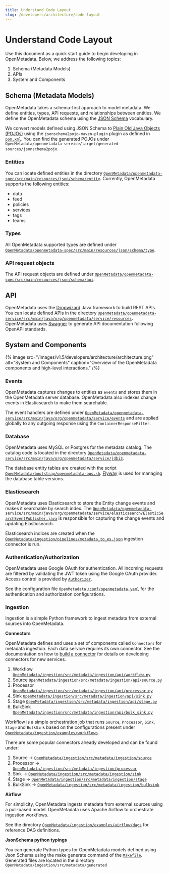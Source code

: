 ```yaml
---
title: Understand Code Layout
slug: /developers/architecture/code-layout
---
```


# Understand Code Layout
Use this document as a quick start guide to begin developing in OpenMetadata. Below, we address the following topics:

1. Schema (Metadata Models)
2. APIs
3. System and Components

## Schema (Metadata Models)
OpenMetadata takes a schema-first approach to model metadata. We define entities, types, API requests, and relationships between entities. We define the OpenMetadata schema using the [JSON Schema](https://json-schema.org/) vocabulary.

We convert models defined using JSON Schema to [Plain Old Java Objects (POJOs)](https://www.jsonschema2pojo.org/) using the `jsonschema2pojo-maven-plugin` plugin as defined in [`pom.xml`](https://github.com/open-metadata/OpenMetadata/blob/main/openmetadata-service/pom.xml#L517). You can find the generated POJOs under `OpenMetadata/openmetadata-service/target/generated-sources/jsonschema2pojo`.

### Entities
You can locate defined entities in the directory [`OpenMetadata/openmetadata-spec/src/main/resources/json/schema/entity`](https://github.com/open-metadata/OpenMetadata/tree/main/openmetadata-spec/src/main/resources/json/schema/entity). Currently, OpenMetadata supports the following entities:

- data
- feed
- policies
- services
- tags
- teams

### Types
All OpenMetadata supported types are defined under [`OpenMetadata/openmetadata-spec/src/main/resources/json/schema/type`](https://github.com/open-metadata/OpenMetadata/tree/main/openmetadata-spec/src/main/resources/json/schema/type). 
### API request objects
The API request objects are defined under [`OpenMetadata/openmetadata-spec/src/main/resources/json/schema/api`](https://github.com/open-metadata/OpenMetadata/tree/main/openmetadata-spec/src/main/resources/json/schema/api).

## API
OpenMetadata uses the [Dropwizard](https://www.dropwizard.io/) Java framework to build REST APIs. You can locate defined APIs in the directory [`OpenMetadata/openmetadata-service/src/main/java/org/openmetadata/service/resources`](https://github.com/open-metadata/OpenMetadata/tree/main/openmetadata-service/src/main/java/org/openmetadata/service/resources). OpenMetadata uses [Swagger](https://swagger.io/) to generate API documentation following OpenAPI standards.

## System and Components

{% image src="/images/v1.5/developers/architecture/architecture.png" alt="System and Components" caption="Overview of the OpenMetadata components and high-level interactions." /%}

### Events
OpenMetadata captures changes to entities as `events` and stores them in the OpenMetadata server database. OpenMetadata also indexes change events in Elasticsearch to make them searchable.

The event handlers are defined under [`OpenMetadata/openmetadata-service/src/main/java/org/openmetadata/service/events`](https://github.com/open-metadata/OpenMetadata/tree/main/openmetadata-service/src/main/java/org/openmetadata/service/events) and are applied globally to any outgoing response using the `ContainerResponseFilter`.

### Database
OpenMetadata uses MySQL or Postgres for the metadata catalog. The catalog code is located in the directory [`OpenMetadata/openmetadata-service/src/main/java/org/openmetadata/service/jdbi3`](https://github.com/open-metadata/OpenMetadata/tree/main/openmetadata-service/src/main/java/org/openmetadata/service/jdbi3).

The database entity tables are created with the script [`OpenMetadata/bootstrap/openmetadata-ops.sh`](https://github.com/open-metadata/OpenMetadata/blob/main/bootstrap/openmetadata-ops.sh). [Flyway](https://flywaydb.org/) is used for managing the database table versions.

### Elasticsearch
OpenMetadata uses Elasticsearch to store the Entity change events and makes it searchable by search index. The [`OpenMetadata/openmetadata-service/src/main/java/org/openmetadata/service/elasticsearch/ElasticSearchEventPublisher.java`](https://github.com/open-metadata/OpenMetadata/blob/main/openmetadata-service/src/main/java/org/openmetadata/service/elasticsearch/ElasticSearchEventPublisher.java) is responsible for capturing the change events and updating Elasticsearch.

Elasticsearch indices are created when the [`OpenMetadata/ingestion/pipelines/metadata_to_es.json`](https://github.com/open-metadata/OpenMetadata/blob/main/ingestion/pipelines/metadata_to_es.json) ingestion connector is run.

### Authentication/Authorization
OpenMetadata uses Google OAuth for authentication. All incoming requests are filtered by validating the JWT token using the Google OAuth provider. Access control is provided by [`Authorizer`](https://github.com/open-metadata/OpenMetadata/blob/main/openmetadata-service/src/main/java/org/openmetadata/service/security/Authorizer.java).

See the configuration file `OpenMetadata` [`/conf/openmetadata.yaml`](https://github.com/open-metadata/OpenMetadata/blob/main/conf/openmetadata.yaml) for the authentication and authorization configurations.

### Ingestion
Ingestion is a simple Python framework to ingest metadata from external sources into OpenMetadata.

**Connectors**

OpenMetadata defines and uses a set of components called `Connectors` for metadata ingestion. Each data service requires its own connector. See the documentation on how to [build a connector]() for details on developing connectors for new services.

1. Workflow [`OpenMetadata/ingestion/src/metadata/ingestion/api/workflow.py`](https://github.com/open-metadata/OpenMetadata/blob/main/ingestion/src/metadata/ingestion/api/workflow.py)
2. Source [`OpenMetadata/ingestion/src/metadata/ingestion/api/source.py`](https://github.com/open-metadata/OpenMetadata/blob/main/ingestion/src/metadata/ingestion/api/source.py)
3. Processor [`OpenMetadata/ingestion/src/metadata/ingestion/api/processor.py`](https://github.com/open-metadata/OpenMetadata/blob/main/ingestion/src/metadata/ingestion/api/processor.py)
4. Sink [`OpenMetadata/ingestion/src/metadata/ingestion/api/sink.py`](https://github.com/open-metadata/OpenMetadata/blob/main/ingestion/src/metadata/ingestion/api/sink.py)
5. Stage [`OpenMetadata/ingestion/src/metadata/ingestion/api/stage.py`](https://github.com/open-metadata/OpenMetadata/blob/main/ingestion/src/metadata/ingestion/api/stage.py)
6. BulkSink [`OpenMetadata/ingestion/src/metadata/ingestion/api/bulk_sink.py`](https://github.com/open-metadata/OpenMetadata/blob/main/ingestion/src/metadata/ingestion/api/bulk_sink.py)

Workflow is a simple orchestration job that runs `Source`, `Processor`, `Sink`, `Stage` and `BulkSink` based on the configurations present under [`OpenMetadata/ingestion/examples/workflows`](https://github.com/open-metadata/OpenMetadata/tree/main/ingestion/src/metadata/examples/workflows).

There are some popular connectors already developed and can be found under:

1. Source → [`OpenMetadata/ingestion/src/metadata/ingestion/source`](https://github.com/open-metadata/OpenMetadata/tree/main/ingestion/src/metadata/ingestion/source)
2. Processor → [`OpenMetadata/ingestion/src/metadata/ingestion/processor`](https://github.com/open-metadata/OpenMetadata/tree/main/ingestion/src/metadata/ingestion/processor)
3. Sink → [`OpenMetadata/ingestion/src/metadata/ingestion/sink`](https://github.com/open-metadata/OpenMetadata/tree/main/ingestion/src/metadata/ingestion/sink)
4. Stage → [`OpenMetadata/ingestion/src/metadata/ingestion/stage`](https://github.com/open-metadata/OpenMetadata/tree/main/ingestion/src/metadata/ingestion/stage)
5. BulkSink → [`OpenMetadata/ingestion/src/metadata/ingestion/bulksink`](https://github.com/open-metadata/OpenMetadata/tree/main/ingestion/src/metadata/ingestion/bulksink)

**Airflow**

For simplicity, OpenMetadata ingests metadata from external sources using a pull-based model. OpenMetadata uses Apache Airflow to orchestrate ingestion workflows.

See the directory [`OpenMetadata/ingestion/examples/airflow/dags`](https://github.com/open-metadata/OpenMetadata/tree/main/ingestion/examples/airflow/dags) for reference DAG definitions.

**JsonSchema python typings**

You can generate Python types for OpenMetadata models defined using Json Schema using the make generate command of the [`Makefile`](https://github.com/open-metadata/OpenMetadata/blob/main/Makefile). Generated files are located in the directory `OpenMetadata/ingestion/src/metadata/generated`

